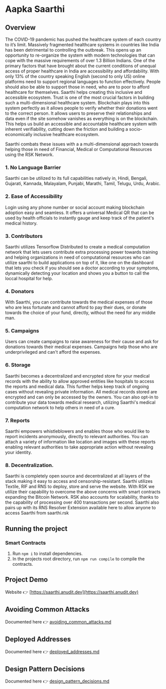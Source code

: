 # Aapka Saarthi

## Overview
The COVID-19 pandemic has pushed the healthcare system of each country to it’s limit. Massively fragmented healthcare systems in countries like India has been detrimental to controlling the outbreak. This opens up an opportunity to re-organize the system with modern technologies that can cope with the massive requirements of over 1.3 Billion Indians. One of the primary factors that have brought about the current conditions of unequal access of proper healthcare in India are accessibility and affordability. With only 13% of the country speaking English (second to only US) online platforms need to support regional languages to function effectively. People should also be able to support those in need, who are to poor to afford healthcare for themselves. Saarthi helps creating this inclusive and accessible ecosystem. Trust is one of the most crucial factors in building such a multi-dimensional healthcare system. Blockchain plays into this system perfectly as it allows people to verify whether their donations went to the correct person. It allows users to preserve their relationships and data even if the site somehow vanishes as everything is on the blockchain. This helps us build an accessible and accountable healthcare system with inherent verifiability, cutting down the friction and building a socio-economically inclusive healthcare ecosystem.

Saarthi combats these issues with a a multi-dimensional approach towards helping those in need of Financial, Medical or Computational Resources using the RSK Network.

### 1. No Language Barrier
Saarthi can be utilized to its full capabilities natively in, Hindi, Bengali, Gujarati, Kannada, Malayalam, Punjabi, Marathi, Tamil, Telugu, Urdu, Arabic.

### 2. Ease of Accessibility
Login using any phone number or social account making blockchain adoption easy and seamless. It offers a universal Medical QR that can be used by health officials to instantly gauge and keep track of the patient's medical history.

### 3. Contributors
Saarthi utilizes Tensorflow Distributed to create a medical computation network that lets users contribute extra processing power towards training and helping organizations in need of computational resources who can utilize saarthi to build applications on top of it, like one on the dashboard that lets you check if you should see a doctor according to your symptoms, dynamically detecting your location and shows you a button to call the loccal hospital for help.

### 4. Donators
With Saarthi, you can contribute towards the medical expenses of those who are less fortunate and cannot afford to pay their dues, or donate towards the choice of your fund, directly, without the need for any middle man.

### 5. Campaigns
Users can create campaigns to raise awareness for their cause and ask for donations towards their medical expenses. Campaigns help those who are underprivileged and can't afford the expenses.

### 6. Storage
Saarthi becomes a decentralized and encrypted store for your medical records with the ability to allow approved entities like hospitals to access the reports and medical data. This further helps keep track of ongoing cases without revealing private information. All medical records stored are encrypted and can only be accessed by the owners. You can also opt-in to contribute your data towards medical research, utilizing Saarthi's medical computation network to help others in need of a cure.

### 7. Reports
Saarthi empowers whistleblowers and enables those who would like to report incidents anonymously, directly to relevant authorities. You can attach a variety of information like location and images with these reports enabling relevant authorities to take appropriate action without revealing your identity.

### 8. Decentralization.
Saarthi is completely open source and decentralized at all layers of the stack making it easy to access and censorship-resistant. Saarthi utilizes Textile, RIF and RNS to deploy, store and serve the website. With RSK we utilize their capability to overcome the above concerns with smart contracts expanding the Bitcoin Network. RSK also accounts for scalability, thanks to the capability of processing over 400 transactions per second. Saarthi also pairs up with its RNS Resolver Extension available here to allow anyone to access Saarthi from saarthi.rsk

## Running the project

### Smart Contracts
1. Run `npm i` to install dependencies.
1. In the projects root directory, run `npm run compile` to compile the contracts.

## Project Demo
Website 👉 [https://saarthi.anudit.dev](https://saarthi.anudit.dev)

## Avoiding Common Attacks
Documented here 👉 [avoiding_common_attacks.md](avoiding_common_attacks.md)

## Deployed Addresses
Documented here 👉 [deployed_addresses.md](deployed_addresses.md)

## Design Pattern Decisions
Documented here 👉 [design_pattern_decisions.md](design_pattern_decisions.md)
